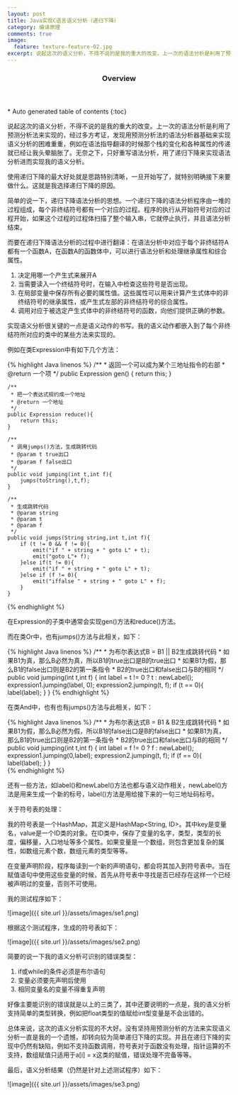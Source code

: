 ```yaml
---
layout: post
title: Java实现C语言语义分析（递归下降）
category: 编译原理
comments: true
image:
  feature: texture-feature-02.jpg
excerpt: 说起这次的语义分析，不得不说的是我的重大的改变。上一次的语法分析是利用了预测分析法来实现的，经过多方考证，发现用预测分析法的语法分析器基础来实现语义分析的困难重重，例如在语法指导翻译的时候那个栈的变化和各种属性的传递就已经让我头晕脑胀了。无奈之下，只好重写语法分析，用了递归下降来实现语法分析进而实现我的语义分析。
---
```


<section id="table-of-contents" class="toc">
  <header>
    <h3>Overview</h3>
  </header>
<div id="drawer" markdown="1">
*  Auto generated table of contents
{:toc}
</div>
</section>

说起这次的语义分析，不得不说的是我的重大的改变。上一次的语法分析是利用了预测分析法来实现的，经过多方考证，发现用预测分析法的语法分析器基础来实现语义分析的困难重重，例如在语法指导翻译的时候那个栈的变化和各种属性的传递就已经让我头晕脑胀了。无奈之下，只好重写语法分析，用了递归下降来实现语法分析进而实现我的语义分析。

使用递归下降的最大好处就是思路特别清晰，一旦开始写了，就特别明确接下来要做什么。这就是我选择递归下降的原因。

简单的说一下，递归下降语法分析的思想。一个递归下降的语法分析程序由一堆的过程组成，每个非终结符号都有一个对应的过程。程序的执行从开始符号对应的过程开始，如果这个过程的过程体扫描了整个输入串，它就停止执行，并且语法分析结束。

而要在递归下降语法分析的过程中进行翻译：在语法分析中对应于每个非终结符A都有一个函数A，在函数A的函数体中，可以进行语法分析和处理继承属性和综合属性。

1. 决定用哪一个产生式来展开A
2. 当需要读入一个终结符号时，在输入中检查这些符号是否出现。
3. 在局部变量中保存所有必要的属性值。这些属性可以用来计算产生式体中的非终结符号的继承属性，或产生式左部的非终结符号的综合属性。
4. 调用对应于被选定产生式体中的非终结符号的函数，向他们提供正确的参数。

实现语义分析很关键的一点是语义动作的书写。我的语义动作都嵌入到了每个非终结符所对应的类中的某些方法来实现的。

例如在类Expression中有如下几个方法：

{% highlight Java linenos %}
	/**
	 * 返回一个可以成为某个三地址指令的右部
	 * @return 一个项
	 */
	public Expression gen() {
		return this;
	}
	
	/**
	 * 把一个表达式规约成一个地址
	 * @return 一个地址
	 */
	public Expression reduce(){
		return this;
	}
	
	/**
	 * 调用jumps()方法，生成跳转代码
	 * @param t true出口
	 * @param f false出口
	 */
	public void jumping(int t,int f){
		jumps(toString(),t,f);
	}
	
	/**
	 * 生成跳转代码
	 * @param string
	 * @param t
	 * @param f
	 */
	public void jumps(String string,int t,int f){
		if (t != 0 && f != 0){
			emit("if " + string + " goto L" + t);
			emit("goto L"+ f);
		}else if(t != 0){
			emit("if " + string + " goto L" + t);
		}else if (f != 0){
			emit("iffalse " + string + " goto L" + f);
		}
	}
{% endhighlight %}

在Expression的子类中通常会实现gen()方法和reduce()方法。
 
而在类Or中，也有jumps()方法与此相关，如下：

{% highlight Java linenos %}
	/**
	 * 为布尔表达式B = B1 || B2生成跳转代码
	 * 如果B1为真，那么B必然为真，所以B1的true出口是B的true出口
	 * 如果B1为假，那么B1的false出口则是B2的第一条指令
	 * B2的true出口和false出口与B的相同
	 */
	public void jumping(int t,int f) {
		int label = t != 0 ? t : newLabel();
		expression1.jumping(label, 0);
		expression2.jumping(t, f);
		if (t == 0){
			label(label);
		}
	}
{% endhighlight %}

在类And中，也有也有jumps()方法与此相关，如下：

{% highlight Java linenos %}
	/**
	 * 为布尔表达式B = B1 & B2生成跳转代码
	 * 如果B1为假，那么B必然为假，所以B1的false出口是B的false出口
	 * 如果B1为真，那么B1的true出口则是B2的第一条指令
	 * B2的true出口和false出口与B的相同
	 */
	public void jumping(int t,int f) {
		int label = f != 0 ? f : newLabel();
		expression1.jumping(0,label);
		expression2.jumping(t, f);
		if (f == 0){
			label(label);
		}
	}		
{% endhighlight %}

还有一些方法，如label()和newLabel()方法也都与语义动作相关，newLabel()方法是用来生成一个新的标号，label()方法是用给接下来的一句三地址码标号。

关于符号表的处理：

我的符号表是一个HashMap，其定义是HashMap<String, ID>。其中key是变量名，value是一个ID类的对象。在ID类中，保存了变量的名字，类型，类型的长度，偏移量，入口地址等多个属性。如果变量是一个数组，则包含更加复杂的属性，如数组元素个数，数组元素的类型等等。

在变量声明阶段，程序每读到一个新的声明语句，都会将其加入到符号表中。当在赋值语句中使用这些变量的时候，首先从符号表中寻找是否已经存在这样一个已经被声明过的变量，否则不可使用。

我的测试程序如下：

![image]({{ site.url }}/assets/images/se1.png)

根据这个测试程序，生成的符号表如下：

![image]({{ site.url }}/assets/images/se2.png)

简要的说一下我的语义分析可识别的错误类型：

1. if或while的条件必须是布尔语句
2. 变量必须要先声明后使用
3. 相同变量名的变量不得重复声明

好像主要能识别的错误就是以上的三类了，其中还要说明的一点是，我的语义分析支持简单的类型转换，例如把float类型的值赋给int型变量是不会出错的。

总体来说，这次的语义分析实现的不大好。没有坚持用预测分析的方法来实现语义分析一直是我的一个遗憾，却转向较为简单递归下降的实现。并且在递归下降的实现中仍然有缺陷，例如不支持函数调用，符号表对于函数没有处理，指针运算的不支持，数组赋值只适用于a[i] = x这类的赋值，错误处理不完备等等。

最后，语义分析结果（仍然是针对上述测试程序）如下：

![image]({{ site.url }}/assets/images/se3.png)